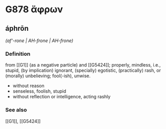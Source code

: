 # G878 ἄφρων

## áphrōn

_(af'-rone | AH-frone | AH-frone)_

### Definition

from [[G1]] (as a negative particle) and [[G5424]]; properly, mindless, i.e., stupid, (by implication) ignorant, (specially) egotistic, (practically) rash, or (morally) unbelieving; fool(-ish), unwise.

- without reason
- senseless, foolish, stupid
- without reflection or intelligence, acting rashly

### See also

[[G1]], [[G5424]]

